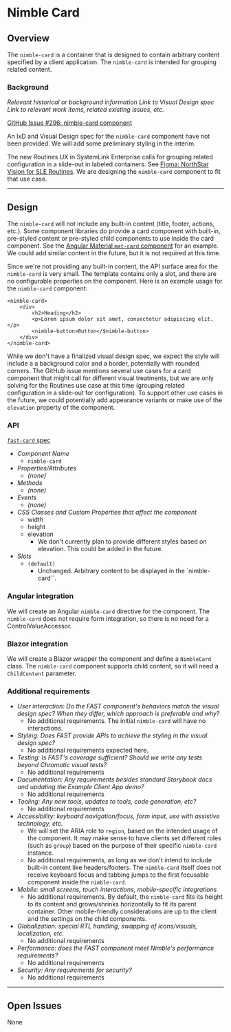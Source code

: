 # Nimble Card

## Overview

The `nimble-card` is a container that is designed to contain arbitrary content specified by a client
application. The `nimble-card` is intended for grouping related content.

### Background

_Relevant historical or background information_
_Link to Visual Design spec_
_Link to relevant work items, related existing issues, etc._

[GitHub Issue #296: nimble-card component](https://github.com/ni/nimble/issues/296)

An IxD and Visual Design spec for the `nimble-card` component have not been provided. We will add some preliminary
styling in the interim.

The new Routines UX in SystemLink Enterprise calls for grouping related configuration in a slide-out in labeled
containers. See [Figma: NorthStar Vision for SLE Routines](https://www.figma.com/file/VQ7WIi3qqRG3r19VXqVvem/Stratus-Routines?type=design&node-id=1%3A74129&mode=design&t=KfPTwy4IhHbt42LR-1).
We are designing the `nimble-card` component to fit that use case.

---

## Design

The `nimble-card` will not include any built-in content (title, footer, actions, etc.). Some component libraries
do provide a card component with built-in, pre-styled content or pre-styled child components to use inside the card
component. See the [Angular Material `mat-card` component](https://v5.material.angular.io/components/card/overview)
for an example. We could add similar content in the future, but it is not required at this time.

Since we're not providing any built-in content, the API surface area for the `nimble-card` is very small. The template
contains only a slot, and there are no configurable properties on the component. Here is an example usage for
the `nimble-card` component:

```
<nimble-card>
    <div>
        <h2>Heading</h2>
        <p>Lorem ipsum dolor sit amet, consectetur adipiscing elit.</p>
        <nimble-button>Button</$nimble-button>
    </div>
</nimble-card>
```

While we don't have a finalized visual design spec, we expect the style will include a a background color and
a border, potentially with rounded corners. The GitHub issue mentions several use cases for a card component that
might call for different visual treatments, but we are only solving for the Routines use case at this time (grouping
related configuration in a slide-out for configuration). To support other use cases in the future, we could potentially
add appearance variants or make use of the `elevation` property of the component.

### API

[`fast-card` spec](https://github.com/microsoft/fast/blob/b78c921ec4e49ec9d7ec980f079ec114045df42e/packages/web-components/fast-foundation/src/card/card.spec.md)

-   _Component Name_
    -   `nimble-card`
-   _Properties/Attributes_
    -   _(none)_
-   _Methods_
    -   _(none)_
-   _Events_
    -   _(none)_
-   _CSS Classes and Custom Properties that affect the component_
    -   width
    -   height
    -   elevation
        -   We don't currently plan to provide different styles based on elevation. This could be added in the future.
-   _Slots_
    -   `(default)`
        -   Unchanged. Arbitrary content to be displayed in the `nimble-card``.

### Angular integration

We will create an Angular `nimble-card` directive for the component. The `nimble-card` does not require form integration, so there
is no need for a ControlValueAccessor.

### Blazor integration

We will create a Blazor wrapper the component and define a `NimbleCard` class. The `nimble-card` component supports child content,
so it will need a `ChildContent` parameter.

### Additional requirements

-   _User interaction: Do the FAST component's behaviors match the visual design spec? When they differ, which approach is preferable and why?_
    -   No additional requirements. The initial `nimble-card` will have no interactions.
-   _Styling: Does FAST provide APIs to achieve the styling in the visual design spec?_
    -   No additional requirements expected here.
-   _Testing: Is FAST's coverage sufficient? Should we write any tests beyond Chromatic visual tests?_
    -   No additional requirements
-   _Documentation: Any requirements besides standard Storybook docs and updating the Example Client App demo?_
    -   No additional requirements
-   _Tooling: Any new tools, updates to tools, code generation, etc?_
    -   No additional requirements
-   _Accessibility: keyboard navigation/focus, form input, use with assistive technology, etc._
    -   We will set the ARIA role to `region`, based on the intended usage of the component. It may make sense to have clients set
        different roles (such as `group`) based on the purpose of their specific `nimble-card` instance.
    -   No additional requirements, as long as we don't intend to include built-in content like headers/footers. The `nimble-card`
        itself does not receive keyboard focus and tabbing jumps to the first focusable component inside the `nimble-card`.
-   _Mobile: small screens, touch interactions, mobile-specific integrations_
    -   No additional requirements. By default, the `nimble-card` fits its height to its content and grows/shrinks horizontally to
        fit its parent container. Other mobile-friendly considerations are up to the client and the settings on the child components.
-   _Globalization: special RTL handling, swapping of icons/visuals, localization, etc._
    -   No additional requirements
-   _Performance: does the FAST component meet Nimble's performance requirements?_
    -   No additional requirements
-   _Security: Any requirements for security?_
    -   No additional requirements

---

## Open Issues

None
